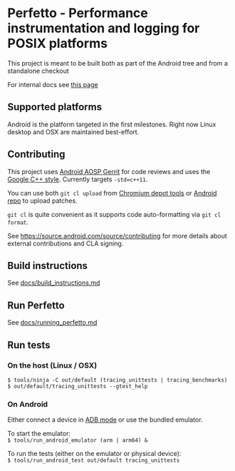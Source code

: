 # Perfetto - Performance instrumentation and logging for POSIX platforms

This project is meant to be built both as part of the Android tree and
from a standalone checkout

For internal docs see [this page][internal-docs]


Supported platforms
-------------------
Android is the platform targeted in the first milestones.
Right now Linux desktop and OSX are maintained best-effort.

Contributing
------------
This project uses [Android AOSP Gerrit][perfetto-gerrit] for code reviews and
uses the [Google C++ style][google-cpp-style].
Currently targets `-std=c++11`.

You can use both `git cl upload` from [Chromium depot tools][depot-tools] or
[Android repo][repo] to upload patches.

`git cl` is quite convenient as it supports code auto-formatting via
`git cl format`.

See https://source.android.com/source/contributing for more details about external contributions and CLA signing.


Build instructions
------------------
See [docs/build_instructions.md](docs/build_instructions.md)

Run Perfetto
------------
See [docs/running_perfetto.md](docs/running_perfetto.md)

Run tests
---------
### On the host (Linux / OSX)
```
$ tools/ninja -C out/default (tracing_unittests | tracing_benchmarks)
$ out/default/tracing_unittests --gtest_help
```

### On Android
Either connect a device in [ADB mode][adb-docs] or use the bundled emulator.

To start the emulator:  
`$ tools/run_android_emulator (arm | arm64) &`

To run the tests (either on the emulator or physical device):  
`$ tools/run_android_test out/default tracing_unittests`


[internal-docs]: https://goo.gl/pNTTpC
[perfetto-gerrit]: https://android-review.googlesource.com/q/project:platform%252Fexternal%252Fperfetto+status:open
[google-cpp-style]: https://google.github.io/styleguide/cppguide.html
[depot-tools]: https://dev.chromium.org/developers/how-tos/depottools
[repo]: https://source.android.com/source/using-repo
[adb-docs]: https://developer.android.com/studio/command-line/adb.html
